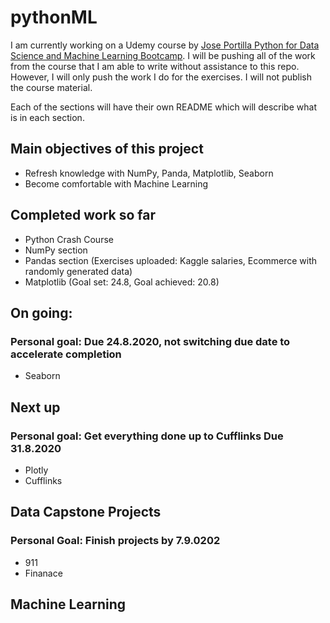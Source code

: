 # pythonML
I am currently working on a Udemy course by [Jose Portilla Python for Data Science and Machine Learning Bootcamp](https://www.udemy.com/course/python-for-data-science-and-machine-learning-bootcamp/). 
I will be pushing all of the work from the course that I am able to write without assistance to this repo. 
However, I will only push the work I do for the exercises. I will not publish the course material.

Each of the sections will have their own README which will describe what is in each section.

## Main objectives of this project
- Refresh knowledge with NumPy, Panda, Matplotlib, Seaborn
- Become comfortable with Machine Learning


## Completed work so far
- Python Crash Course
- NumPy section 
- Pandas section (Exercises uploaded: Kaggle salaries, Ecommerce with randomly generated data)
- Matplotlib (Goal set: 24.8, Goal achieved: 20.8)

## On going:
### Personal goal: Due 24.8.2020, not switching due date to accelerate completion
- Seaborn

## Next up
### Personal goal: Get everything done up to Cufflinks Due 31.8.2020
- Plotly
- Cufflinks


## Data Capstone Projects
### Personal Goal: Finish projects by 7.9.0202
- 911
- Finanace

## Machine Learning
